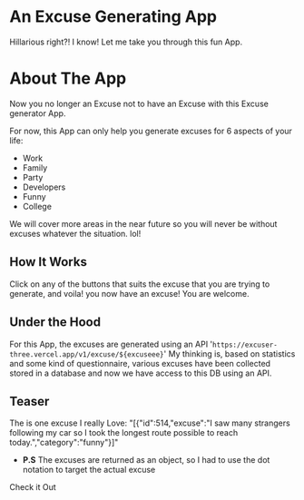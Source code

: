# An Excuse Generating App
Hillarious right?! I know! Let me take you through this fun App.

# About The App
Now you no longer an Excuse not to have an Excuse with this Excuse generator App.

For now, this App can only help you generate excuses for 6 aspects of your life:
- Work
- Family
- Party
- Developers
- Funny
- College

We will cover more areas in the near future so you will never be without excuses whatever the situation. lol!

## How It Works
Click on any of the buttons that suits the excuse that you are trying to generate, and voila! you now have an excuse! You are welcome.

## Under the Hood
For this App, the excuses are generated using an API '`https://excuser-three.vercel.app/v1/excuse/${excuseee}`'
My thinking is, based on statistics and some kind of questionnaire, various excuses have been collected stored in a database and now we have access to this DB using an API.

## Teaser
The is one excuse I really Love:
"[{"id":514,"excuse":"I saw many strangers following my car so I took the longest route possible to reach today.","category":"funny"}]"

- **P.S**
The excuses are returned as an object, so I had to use the dot notation to target the actual excuse

Check it Out